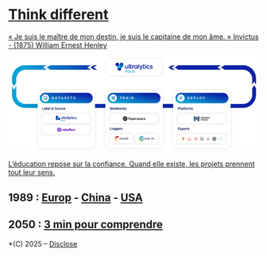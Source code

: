 # [Think different](https://youtu.be/JHFrR6sD6gw?si=4lZNLp5rvtaKNM9p)

[« Je suis le maître de mon destin, je suis le capitaine de mon âme. » Invictus - (1875) William Ernest Henley](https://youtu.be/x5dTDpqXrfk?si=1JOMbtV6fILykcJU)

![Yo ! Lo !](https://github.com/Math13Net/ultralytics/blob/main/interesting.png "Hello World")

[L’éducation repose sur la confiance. Quand elle existe, les projets prennent tout leur sens.](https://github.com/Math13Net/projet-non-trouve/blob/main/404.html)


## 1989 : [Europ](https://youtu.be/FqIEdv3Q3-M?si=DxSXhdzeDDg9gb6T) - [China](https://youtu.be/YeFzeNAHEhU?si=qtgCgs-NC1ovtoof) - [USA](https://youtu.be/FwFduRA_L6Q?si=sveJlYF2nS3J2SC9)
## 2050 : [3 min pour comprendre](https://youtu.be/faefq2L9b84?si=SzTC7gs2A5AinakQ)
 
*(C) 2025 – [Disclose](https://disclose.ngo/fr)  
